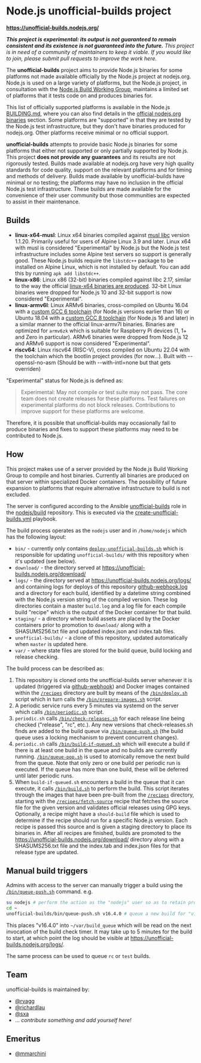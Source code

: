 # Node.js unofficial-builds project

**<https://unofficial-builds.nodejs.org/>**

_**This project is experimental: its output is not guaranteed to remain consistent and its existence is not guaranteed into the future.** This project is in need of a community of maintainers to keep it viable. If you would like to join, please submit pull requests to improve the work here._

The **unofficial-builds** project aims to provide Node.js binaries for some platforms not made available officially by the Node.js project at nodejs.org. Node.js is used on a large variety of platforms, but the Node.js project, in consultation with the [Node.js Build Working Group](https://github.com/nodejs/build), maintains a limited set of platforms that it tests code on and produces binaries for.

This list of officially supported platforms is available in the Node.js [BUILDING.md](https://github.com/nodejs/node/blob/master/BUILDING.md#platform-list), where you can also find details in the [official nodejs.org binaries](https://github.com/nodejs/node/blob/master/BUILDING.md#official-binary-platforms-and-toolchains) section. Some platforms are "supported" in that they are tested by the Node.js test infrastructure, but they don't have binaries produced for nodejs.org. Other platforms receive minimal or no official support.

**unofficial-builds** attempts to provide basic Node.js binaries for some platforms that either not supported or only partially supported by Node.js. This project **does not provide any guarantees** and its results are not rigorously tested. Builds made available at nodejs.org have very high quality standards for code quality, support on the relevant platforms and for timing and methods of delivery. Builds made available by unofficial-builds have minimal or no testing; the platforms may have no inclusion in the official Node.js test infrastructure. These builds are made available for the convenience of their user community but those communities are expected to assist in their maintenance.

## Builds

 * **linux-x64-musl**: Linux x64 binaries compiled against [musl libc](https://www.musl-libc.org/) version 1.1.20. Primarily useful for users of Alpine Linux 3.9 and later. Linux x64 with musl is considered "Experimental" by Node.js but the Node.js test infrastructure includes some Alpine test servers so support is generally good. These Node.js builds require the `libstdc++` package to be installed on Alpine Linux, which is not installed by default. You can add this by running `apk add libstdc++`.
 * **linux-x86**: Linux x86 (32-bit) binaries compiled against libc 2.17, similar to the way the official [linux-x64 binaries are produced](https://github.com/nodejs/node/blob/master/BUILDING.md#official-binary-platforms-and-toolchains). 32-bit Linux binaries were dropped for Node.js 10 and 32-bit support is now considered "Experimental".
 * **linux-armv6l**: Linux ARMv6 binaries, cross-compiled on Ubuntu 16.04 with a [custom GCC 6 toolchain](https://github.com/rvagg/rpi-newer-crosstools) (for Node.js versions earlier than 16) or Ubuntu 18.04 with a [custom GCC 8 toolchain](https://github.com/rvagg/rpi-newer-crosstools) (for Node.js 16 and later) in a similar manner to the official linux-armv7l binaries. Binaries are optimized for `armv6zk` which is suitable for Raspberry Pi devices (1, 1+ and Zero in particular). ARMv6 binaries were dropped from Node.js 12 and ARMv6 support is now considered "Experimental".
 * **riscv64**: Linux riscv64 (RISC-V), cross compiled on Ubuntu 22.04 with the toolchain which the bootlin project provides (for  now...). Built with --openssl-no-asm (Should be with --with-intl=none but that gets overriden)

"Experimental" status for Node.js is defined as:
> Experimental: May not compile or test suite may not pass. The core team does not create releases for these platforms. Test failures on experimental platforms do not block releases. Contributions to improve support for these platforms are welcome.

Therefore, it is possible that unofficial-builds may occasionally fail to produce binaries and fixes to support these platforms may need to be contributed to Node.js.

## How

This project makes use of a server provided by the Node.js Build Working Group to compile and host binaries. Currently all binaries are produced on that server within specialized Docker containers. The possibility of future expansion to platforms that require alternative infrastructure to build is not excluded.

The server is configured according to the Ansible [unofficial-builds](https://github.com/nodejs/build/tree/master/ansible/roles/unofficial-builds) role in the [nodejs/build](https://github.com/nodejs/build) repository. This is executed via the [create-unofficial-builds.yml](https://github.com/nodejs/build/blob/master/ansible/playbooks/create-unofficial-builds.yml) playbook.

The build process operates as the `nodejs` user and in `/home/nodejs` which has the following layout:

 - `bin/` - currently only contains [`deploy-unofficial-builds.sh`](https://github.com/nodejs/build/tree/master/ansible/roles/unofficial-builds/files/deploy-unofficial-builds.sh) which is responsible for updating `unofficial-builds/` with this repository when it's updated (see below).
 - `download/` - the directory served at <https://unofficial-builds.nodejs.org/download/>
 - `logs/` - the directory served at <https://unofficial-builds.nodejs.org/logs/> and containing logs for deploys of this repository [github-webhook.log](http://unofficial-builds.nodejs.org/logs/github-webhook.log) and a directory for each build, identified by a datetime string combined with the Node.js version string of the compiled version. These log directories contain a master `build.log` and a log file for each compile build "recipe" which is the output of the Docker container for that build.
 - `staging/` - a directory where build assets are placed by the Docker containers prior to promotion to `download/` along with a SHASUMS256.txt file and updated index.json and index.tab files.
 - `unofficial-builds/` - a clone of this repository, updated automatically when `master` is updated here.
 - `var/` - where state files are stored for the build queue, build locking and release checking.

The build process can be described as:

1. This repository is cloned onto the unofficial-builds server whenever it is updated (triggered via [github-webhook](https://github.com/rvagg/github-webhook)) and Docker images contained within the [`/recipes`](/recipes) directory are built by means of the [`/bin/deploy.sh`](/bin/deploy.sh) script which in turn calls the [`/bin/prepare-images.sh`](/bin/prepare-images.sh) script.
2. A periodic service runs every 5 minutes via systemd on the server which calls [`/bin/periodic.sh`](/bin/periodic.sh) script.
3. `periodic.sh` calls [`/bin/check-releases.sh`](/bin/check-releases.sh) for each release line being checked ("release", "rc", etc.). Any new versions that check-releases.sh finds are added to the build queue via [`/bin/queue-push.sh`](/bin/queue-push.sh) (the build queue uses a locking mechanism to prevent concurrent changes). 
4. `periodic.sh` calls [`/bin/build-if-queued.sh`](/bin/build-if-queued.sh) which will execute a build if there is at least one build in the queue and no builds are currently running. [`/bin/queue-pop.sh`](/bin/queue-pop.sh) is used to atomically remove the next build from the queue. Note that only zero or one build per periodic run is executed. If the queue has more than one build, these will be deferred until later periodic runs.
5. When `build-if-queued.sh` encounters a build in the queue that it can execute, it calls [`/bin/build.sh`](/bin/build.sh) to perform the build. This script iterates through the images that have been pre-built from the [`/recipes`](/recipes) directory, starting with the [`/recipes/fetch-source`](/recipes/fetch-source) recipe that fetches the source file for the given version and validates official releases using GPG keys. Optionally, a recipe might have a `should-build` file which is used to determine if the recipe should run for a specific Node.js version. Each recipe is passed this source and is given a staging directory to place its binaries in. After all recipes are finished, builds are promoted to the <https://unofficial-builds.nodejs.org/download/> directory along with a SHASUMS256.txt file and the index.tab and index.json files for that release type are updated.

## Manual build triggers

Admins with access to the server can manually trigger a build using the [`/bin/queue-push.sh`](/bin/queue-push.sh) command. e.g.

```sh
su nodejs # perform the action as the "nodejs" user so as to retain proper queue permissions
cd ~
unofficial-builds/bin/queue-push.sh v16.4.0 # queue a new build for "v16.4.0" - the "v" is necessary
```

This places "v16.4.0" into `~/var/build_queue` which will be read on the next invocation of the build check timer. It may take up to 5 minutes for the build to start, at which point the log should be visible at <https://unofficial-builds.nodejs.org/logs/>.

The same process can be used to queue `rc` or `test` builds.

## Team

unofficial-builds is maintained by:

* [@rvagg](https://github.com/rvagg)
* [@richardlau](https://github.com/richardlau)
* [@sxa](https://github.com/sxa)
* ... _contribute something and add yourself here!_

## Emeritus

* [@mmarchini](https://github.com/mmarchini)
